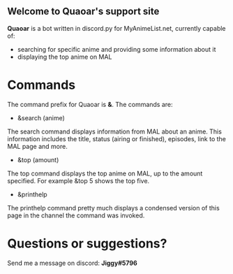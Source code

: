 ## Welcome to Quaoar's support site


**Quaoar** is a bot written in discord.py for MyAnimeList.net, currently capable of:
- searching for specific anime and providing some information about it
- displaying the top anime on MAL

# Commands
The command prefix for Quaoar is **&**. The commands are:
- &search (anime)

The search command displays information from MAL about an anime. This information includes the title, status (airing or finished), episodes, link to the MAL page and more.
- &top (amount)

The top command displays the top anime on MAL, up to the amount specified. For example &top 5 shows the top five.
- &printhelp

The printhelp command pretty much displays a condensed version of this page in the channel the command was invoked.

# Questions or suggestions?
Send me a message on discord: **Jiggy#5796**
